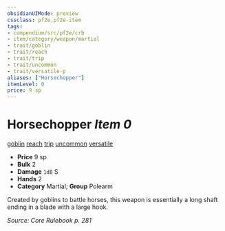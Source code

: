 ```yaml
---
obsidianUIMode: preview
cssclass: pf2e,pf2e-item
tags:
- compendium/src/pf2e/crb
- item/category/weapon/martial
- trait/goblin
- trait/reach
- trait/trip
- trait/uncommon
- trait/versatile-p
aliases: ["Horsechopper"]
itemLevel: 0
price: 9 sp
---
```

# Horsechopper *Item 0*  
[goblin](../../../rules/traits/goblin.md)  [reach](../../../rules/traits/reach.md)  [trip](../../../rules/traits/trip.md)  [uncommon](../../../rules/traits/uncommon.md)  [versatile <p>](../../../rules/traits/versatile.md)  

- **Price** 9 sp
- **Bulk** 2
- **Damage** `1d8` S
- **Hands** 2
- **Category** Martial; **Group** Polearm 

Created by goblins to battle horses, this weapon is essentially a long shaft ending in a blade with a large hook.

*Source: Core Rulebook p. 281*